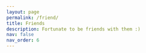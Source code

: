 ```yaml
---
layout: page
permalink: /friend/
title: Friends
description: Fortunate to be friends with them :)
nav: false
nav_order: 6
---
```



